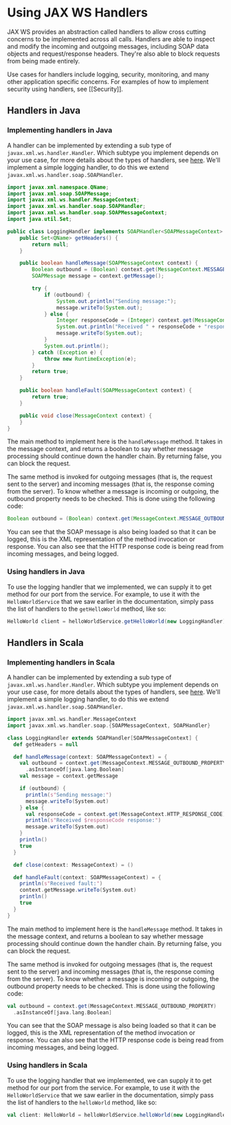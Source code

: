 # Using JAX WS Handlers

JAX WS provides an abstraction called handlers to allow cross cutting concerns to be implemented across all calls.  Handlers are able to inspect and modify the incoming and outgoing messages, including SOAP data objects and request/response headers.  They're also able to block requests from being made entirely.

Use cases for handlers include logging, security, monitoring, and many other application specific concerns.  For examples of how to implement security using handlers, see [[Security]].

## Handlers in Java

### Implementing handlers in Java

A handler can be implemented by extending a sub type of `javax.xml.ws.handler.Handler`.  Which subtype you implement depends on your use case, for more details about the types of handlers, see [here](http://docs.oracle.com/cd/E13222_01/wls/docs103/webserv_adv/handlers.html).  We'll implement a simple logging handler, to do this we extend `javax.xml.ws.handler.soap.SOAPHandler`.

```java
import javax.xml.namespace.QName;
import javax.xml.soap.SOAPMessage;
import javax.xml.ws.handler.MessageContext;
import javax.xml.ws.handler.soap.SOAPHandler;
import javax.xml.ws.handler.soap.SOAPMessageContext;
import java.util.Set;

public class LoggingHandler implements SOAPHandler<SOAPMessageContext> {
    public Set<QName> getHeaders() {
        return null;
    }

    public boolean handleMessage(SOAPMessageContext context) {
        Boolean outbound = (Boolean) context.get(MessageContext.MESSAGE_OUTBOUND_PROPERTY);
        SOAPMessage message = context.getMessage();

        try {
            if (outbound) {
                System.out.println("Sending message:");
                message.writeTo(System.out);
            } else {
                Integer responseCode = (Integer) context.get(MessageContext.HTTP_RESPONSE_CODE);
                System.out.println("Received " + responseCode + "response:");
                message.writeTo(System.out);
            }
            System.out.println();
        } catch (Exception e) {
            throw new RuntimeException(e);
        }
        return true;
    }

    public boolean handleFault(SOAPMessageContext context) {
        return true;
    }

    public void close(MessageContext context) {
    }
}
```

The main method to implement here is the `handleMessage` method.  It takes in the message context, and returns a boolean to say whether message processing should continue down the handler chain.  By returning false, you can block the request.

The same method is invoked for outgoing messages (that is, the request sent to the server) and incoming messages (that is, the response coming from the server).  To know whether a message is incoming or outgoing, the outbound property needs to be checked.  This is done using the following code:

```java
Boolean outbound = (Boolean) context.get(MessageContext.MESSAGE_OUTBOUND_PROPERTY);
```

You can see that the SOAP message is also being loaded so that it can be logged, this is the XML representation of the method invocation or response.  You can also see that the HTTP response code is being read from incoming messages, and being logged.

### Using handlers in Java

To use the logging handler that we implemented, we can supply it to get method for our port from the service.  For example, to use it with the `HelloWorldService` that we saw earlier in the documentation, simply pass the list of handlers to the `getHelloWorld` method, like so:

```java
HelloWorld client = helloWorldService.getHelloWorld(new LoggingHandler);
```

## Handlers in Scala

### Implementing handlers in Scala

A handler can be implemented by extending a sub type of `javax.xml.ws.handler.Handler`.  Which subtype you implement depends on your use case, for more details about the types of handlers, see [here](http://docs.oracle.com/cd/E13222_01/wls/docs103/webserv_adv/handlers.html).  We'll implement a simple logging handler, to do this we extend `javax.xml.ws.handler.soap.SOAPHandler`.

```scala
import javax.xml.ws.handler.MessageContext
import javax.xml.ws.handler.soap.{SOAPMessageContext, SOAPHandler}

class LoggingHandler extends SOAPHandler[SOAPMessageContext] {
  def getHeaders = null

  def handleMessage(context: SOAPMessageContext) = {
    val outbound = context.get(MessageContext.MESSAGE_OUTBOUND_PROPERTY)
      .asInstanceOf[java.lang.Boolean]
    val message = context.getMessage

    if (outbound) {
      println(s"Sending message:")
      message.writeTo(System.out)
    } else {
      val responseCode = context.get(MessageContext.HTTP_RESPONSE_CODE)
      println(s"Received $responseCode response:")
      message.writeTo(System.out)
    }
    println()
    true
  }

  def close(context: MessageContext) = ()

  def handleFault(context: SOAPMessageContext) = {
    println(s"Received fault:")
    context.getMessage.writeTo(System.out)
    println()
    true
  }
}
```

The main method to implement here is the `handleMessage` method.  It takes in the message context, and returns a boolean to say whether message processing should continue down the handler chain.  By returning false, you can block the request.

The same method is invoked for outgoing messages (that is, the request sent to the server) and incoming messages (that is, the response coming from the server).  To know whether a message is incoming or outgoing, the outbound property needs to be checked.  This is done using the following code:

```scala
val outbound = context.get(MessageContext.MESSAGE_OUTBOUND_PROPERTY)
  .asInstanceOf[java.lang.Boolean]
```

You can see that the SOAP message is also being loaded so that it can be logged, this is the XML representation of the method invocation or response.  You can also see that the HTTP response code is being read from incoming messages, and being logged.

### Using handlers in Scala

To use the logging handler that we implemented, we can supply it to get method for our port from the service.  For example, to use it with the `HelloWorldService` that we saw earlier in the documentation, simply pass the list of handlers to the `helloWorld` method, like so:

```scala
val client: HelloWorld = helloWorldService.helloWorld(new LoggingHandler)
```
